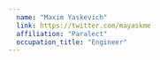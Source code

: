 ```yaml
---
  name: "Maxim Yaskevich"
  link: https://twitter.com/mayaskme
  affiliation: "Paralect"
  occupation_title: "Engineer"
---
```

